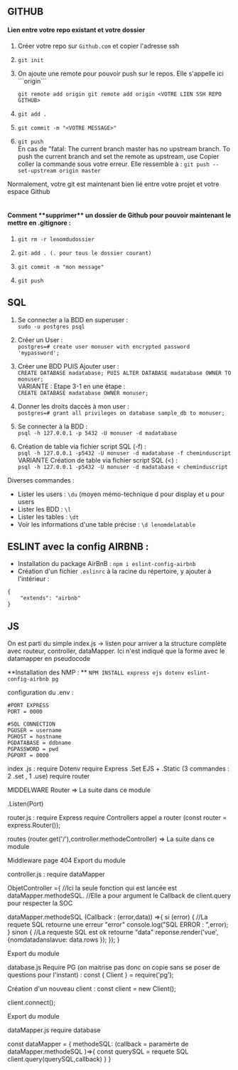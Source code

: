 <h2>GITHUB</h2>
<h4>Lien entre votre repo existant et votre dossier</h4>

<ol>
<li>
 
Créer votre repo sur `Github.com` et copier l'adresse ssh
 
 </li>
<li>
 
 ```git init```
 
 </li>
<li> On ajoute une remote pour pouvoir push sur le repos. Elle s'appelle ici ```origin```
 
 ```git remote add origin git remote add origin <VOTRE LIEN SSH REPO GITHUB>```
 
 </li>
<li>
 
 ```git add .```
 
 </li>
<li>
 
 ```git commit -m "<VOTRE MESSAGE>"```
 
 </li>
<li>
 
 ```git push```<br>
En cas de "fatal: The current branch master has no upstream branch. To push the current branch and set the remote as upstream, use
Copier coller la commande sous votre erreur. Elle ressemble à : ```git push --set-upstream origin master```
 
 </li>
 </ol>
Normalement, votre git est maintenant bien lié entre votre projet et votre espace Github
<br>
<br>
<h4>Comment **supprimer** un dossier de Github pour pouvoir maintenant le mettre en .gitignore :</h4>
<ol>
<li>
 
 ```git rm -r lenomdudossier```
 
 </li>
<li>
 
 ```git add . (. pour tous le dossier courant)```
 
 </li>
<li>
 
 ```git commit -m "mon message"```
 
 </li>
<li>
 
 ``` git push ```
 
 </li>
 
</ol>

<h2>SQL</h2>
<ol>
 <li>
  
  Se connecter a la BDD en superuser :<br> `sudo -u postgres psql`
 
 </li>
 <li>
  
  Créer un User :<br> `postgres=# create user monuser with encrypted password 'mypassword';`
 
 </li>
<li>
 
 Créer une BDD PUIS Ajouter user :<br> `CREATE DATABASE madatabase; PUIS ALTER DATABASE madatabase OWNER TO monuser;`<br>
 VARIANTE : Etape 3-1 en une étape :<br> `CREATE DATABASE madatabase OWNER monuser;`  
 
 </li>
<li>
 
 Donner les droits daccès à mon user :<br> `postgres=# grant all privileges on database sample_db to monuser;`
 
 </li>
 <li>
  
  Se connecter à la BDD :<br> `psql -h 127.0.0.1 -p 5432 -U monuser -d madatabase`
 
 </li>
<li>
    
   Création de table via fichier script SQL (-f) :<br> `psql -h 127.0.0.1 -p5432 -U monuser -d madatabase -f cheminduscript`<br>
    VARIANTE Création de table via fichier script SQL (<) :<br> `psql -h 127.0.0.1 -p5432 -U monuser -d madatabase < cheminduscript`  
 
 </li>
</ol>
 
Diverses commandes :
- Lister les users : `\du` (moyen mémo-technique d pour display et u pour users
- Lister les BDD :  `\l`
- Lister les tables : `\dt` 
- Voir les informations d'une table précise : `\d lenomdelatable `

<h2>ESLINT avec la config AIRBNB :</h2>

- Installation du package AirBnB : `npm i eslint-config-airbnb`
- Création d'un fichier `.eslinrc` à la racine du répertoire, y ajouter à l'intérieur :
```
{
    "extends": "airbnb"
}
```

<h2>JS</h2>
On est parti du simple index.js -> listen pour arriver a la structure complète avec routeur, controller, dataMapper.
Ici n'est indiqué que la forme avec le datamapper en pseudocode

**Installation des NMP : **
`NPM INSTALL express ejs dotenv eslint-config-airbnb pg`

configuration du .env :
```
#PORT EXPRESS
PORT = 0000

#SQL CONNECTION
PGUSER = username
PGHOST = hostname
PGDATABASE = ddbname
PGPASSWORD = pwd
PGPORT = 0000
```


index .js :
require Dotenv
require Express
.Set EJS + .Static (3 commandes : 2 .set , 1 .use)
require router

MIDDELWARE Router => La suite dans ce module

.Listen(Port)

router.js :
require Express
require Controllers
appel a router (const router = express.Router());

routes (router.get('/'),controller.methodeController) => La suite dans ce module

Middleware page 404
Export du module

controller.js :
require dataMapper

ObjetController ={
  //Ici la seule fonction qui est lancée est dataMapper.methodeSQL.
  //Elle a pour argument le Callback de client.query pour respecter la SOC

  dataMapper.methodeSQL (Callback : (error,data)) =>{
    si (error) {
      //La requete SQL retourne une erreur "error"
      console.log("SQL ERROR : ",error);
    } sinon {
      //La requeste SQL est ok retourne "data"
      reponse.render('vue',{nomdatadanslavue: data.rows });
    });
  }

Export du module

database.js
Require PG (on maitrise pas donc on copie sans se poser de questions pour l'instant) : 
const { Client } = require('pg'); 

Création d'un nouveau client :
const client = new Client();

client.connect();

Export du module

dataMapper.js
require database

const dataMapper = {
  methodeSQL: (callback = paramèrte de dataMapper.methodeSQL )=>{
    const querySQL = requete SQL
    client.query(querySQL,callback)
  }
}


